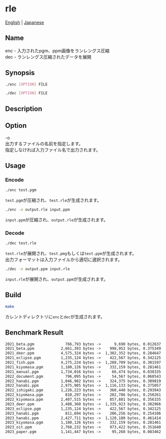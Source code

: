 # rle

[English](./README.md) | [Japanese](./README.ja.md)  

## Name

enc - 入力されたpgm、ppm画像をランレングス圧縮  
dec - ランレングス圧縮されたデータを展開

## Synopsis

```sh
./enc [OPTION] FILE
```

```sh
./dec [OPTION] FILE
```

## Description

## Option

-o  
    出力するファイルの名前を指定します。  
    指定しなければ入力ファイル名で出力されます。  

## Usage

### Encode

```sh
./enc test.pgm
```

`test.pgm`が圧縮され、`test.rle`が生成されます。  

```sh
./enc -o output.rle input.ppm
```

`input.ppm`が圧縮され、`output.rle`が生成されます。  

### Decode

```sh
./dec test.rle
```

`test.rle`が展開され、`test.pmg`もしくは`test.ppm`が生成されます。  
出力フォーマットは入力ファイルから適切に選択されます。  

```sh
./dec -o output.ppm input.rle
```

`input.rle`が展開され、`output.ppm`が生成されます。  

## Build

```sh
make
```

カレントディレクトリに`enc`と`dec`が生成されます。  

## Benchmark Result

```txt
2021_beta.pgm              766,793 bytes ->      9,690 bytes, 0.012637 ( 1.26%), OK
2021_beta.ppm            2,661,393 bytes ->    998,952 bytes, 0.375349 (37.53%), OK
2021_deer.ppm            4,575,324 bytes ->  1,302,352 bytes, 0.284647 (28.46%), OK
2021_eclipse.pgm         1,235,124 bytes ->    422,567 bytes, 0.342125 (34.21%), OK
2021_fish.ppm            4,275,224 bytes ->  1,288,709 bytes, 0.301597 (30.16%), OK
2021_kiyomasa.pgm        1,180,126 bytes ->    332,159 bytes, 0.281461 (28.15%), OK
2021_manual.pgm          1,734,016 bytes ->     66,474 bytes, 0.038335 ( 3.83%), OK
2022_document.pgm          796,095 bytes ->     54,567 bytes, 0.068543 ( 6.85%), OK
2022_hanabi.pgm          1,046,982 bytes ->    324,375 bytes, 0.309819 (30.98%), OK
2022_hanabi.ppm          2,975,905 bytes ->  1,116,133 bytes, 0.375057 (37.51%), OK
2022_ishigaki.pgm        1,226,223 bytes ->    360,440 bytes, 0.293943 (29.39%), OK
2022_kiyomasa.pgm          810,297 bytes ->    202,786 bytes, 0.250261 (25.03%), OK
2022_kiyomasa.ppm        2,407,515 bytes ->    857,881 bytes, 0.356335 (35.63%), OK
2023_deer.ppm            3,488,360 bytes ->  1,335,923 bytes, 0.382966 (38.30%), OK
2023_eclipse.pgm         1,235,124 bytes ->    422,567 bytes, 0.342125 (34.21%), OK
2023_hanabi.pgm            811,694 bytes ->    206,256 bytes, 0.254106 (25.41%), OK
2023_hanabi.ppm          2,427,711 bytes ->  1,120,180 bytes, 0.461414 (46.14%), OK
2023_kiyomasa.pgm        1,180,126 bytes ->    332,159 bytes, 0.281461 (28.15%), OK
2023_oit.ppm             2,768,232 bytes ->    973,422 bytes, 0.351640 (35.16%), OK
2023_paper.pgm           1,141,447 bytes ->     95,268 bytes, 0.083462 ( 8.35%), OK
```
